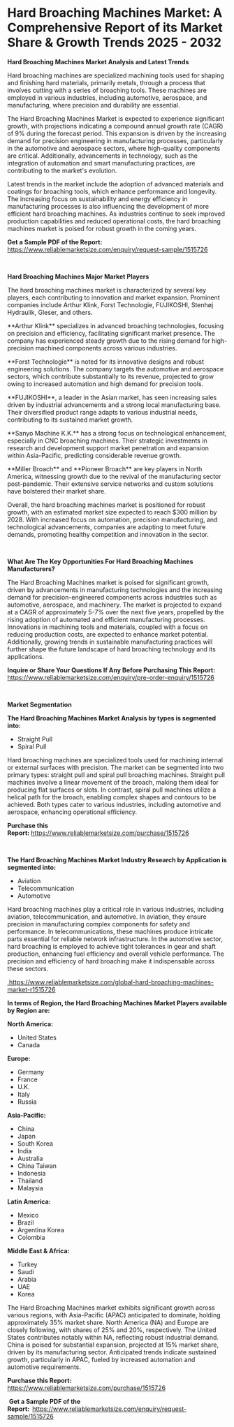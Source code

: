 <p><h1>Hard Broaching Machines Market: A Comprehensive Report of its Market Share & Growth Trends 2025 - 2032</h1></p><p><strong>Hard Broaching Machines Market Analysis and Latest Trends</strong></p>
<p><p>Hard broaching machines are specialized machining tools used for shaping and finishing hard materials, primarily metals, through a process that involves cutting with a series of broaching tools. These machines are employed in various industries, including automotive, aerospace, and manufacturing, where precision and durability are essential.</p><p>The Hard Broaching Machines Market is expected to experience significant growth, with projections indicating a compound annual growth rate (CAGR) of 9% during the forecast period. This expansion is driven by the increasing demand for precision engineering in manufacturing processes, particularly in the automotive and aerospace sectors, where high-quality components are critical. Additionally, advancements in technology, such as the integration of automation and smart manufacturing practices, are contributing to the market's evolution.</p><p>Latest trends in the market include the adoption of advanced materials and coatings for broaching tools, which enhance performance and longevity. The increasing focus on sustainability and energy efficiency in manufacturing processes is also influencing the development of more efficient hard broaching machines. As industries continue to seek improved production capabilities and reduced operational costs, the hard broaching machines market is poised for robust growth in the coming years.</p></p>
<p><strong>Get a Sample PDF of the Report:&nbsp;</strong> <a href="https://www.reliablemarketsize.com/enquiry/request-sample/1515726?utm_campaign=3555&utm_medium=2&utm_source=Github&utm_content=ia&utm_term=12042025&utm_id=hard-broaching-machines">https://www.reliablemarketsize.com/enquiry/request-sample/1515726</a></p>
<p>&nbsp;</p>
<p><strong>Hard Broaching Machines Major Market Players</strong></p>
<p><p>The hard broaching machines market is characterized by several key players, each contributing to innovation and market expansion. Prominent companies include Arthur Klink, Forst Technologie, FUJIKOSHI, Stenhøj Hydraulik, Gleser, and others. </p><p>**Arthur Klink** specializes in advanced broaching technologies, focusing on precision and efficiency, facilitating significant market presence. The company has experienced steady growth due to the rising demand for high-precision machined components across various industries.</p><p>**Forst Technologie** is noted for its innovative designs and robust engineering solutions. The company targets the automotive and aerospace sectors, which contribute substantially to its revenue, projected to grow owing to increased automation and high demand for precision tools.</p><p>**FUJIKOSHI**, a leader in the Asian market, has seen increasing sales driven by industrial advancements and a strong local manufacturing base. Their diversified product range adapts to various industrial needs, contributing to its sustained market growth.</p><p>**Sanyo Machine K.K.** has a strong focus on technological enhancement, especially in CNC broaching machines. Their strategic investments in research and development support market penetration and expansion within Asia-Pacific, predicting considerable revenue growth.</p><p>**Miller Broach** and **Pioneer Broach** are key players in North America, witnessing growth due to the revival of the manufacturing sector post-pandemic. Their extensive service networks and custom solutions have bolstered their market share.</p><p>Overall, the hard broaching machines market is positioned for robust growth, with an estimated market size expected to reach $300 million by 2028. With increased focus on automation, precision manufacturing, and technological advancements, companies are adapting to meet future demands, promoting healthy competition and innovation in the sector.</p></p>
<p>&nbsp;</p>
<p><strong>What Are The Key Opportunities For Hard Broaching Machines Manufacturers?</strong></p>
<p><p>The Hard Broaching Machines market is poised for significant growth, driven by advancements in manufacturing technologies and the increasing demand for precision-engineered components across industries such as automotive, aerospace, and machinery. The market is projected to expand at a CAGR of approximately 5-7% over the next five years, propelled by the rising adoption of automated and efficient manufacturing processes. Innovations in machining tools and materials, coupled with a focus on reducing production costs, are expected to enhance market potential. Additionally, growing trends in sustainable manufacturing practices will further shape the future landscape of hard broaching technology and its applications.</p></p>
<p><strong>Inquire or Share Your Questions If Any Before Purchasing This Report:</strong> <a href="https://www.reliablemarketsize.com/enquiry/pre-order-enquiry/1515726?utm_campaign=3555&utm_medium=2&utm_source=Github&utm_content=ia&utm_term=12042025&utm_id=hard-broaching-machines">https://www.reliablemarketsize.com/enquiry/pre-order-enquiry/1515726</a></p>
<p>&nbsp;</p>
<p><strong>Market Segmentation</strong></p>
<p><strong>The Hard Broaching Machines Market Analysis by types is segmented into:</strong></p>
<p><ul><li>Straight Pull</li><li>Spiral Pull</li></ul></p>
<p><p>Hard broaching machines are specialized tools used for machining internal or external surfaces with precision. The market can be segmented into two primary types: straight pull and spiral pull broaching machines. Straight pull machines involve a linear movement of the broach, making them ideal for producing flat surfaces or slots. In contrast, spiral pull machines utilize a helical path for the broach, enabling complex shapes and contours to be achieved. Both types cater to various industries, including automotive and aerospace, enhancing operational efficiency.</p></p>
<p><strong>Purchase this Report:&nbsp;</strong><a href="https://www.reliablemarketsize.com/purchase/1515726?utm_campaign=3555&utm_medium=2&utm_source=Github&utm_content=ia&utm_term=12042025&utm_id=hard-broaching-machines">https://www.reliablemarketsize.com/purchase/1515726</a></p>
<p>&nbsp;</p>
<p><strong>The Hard Broaching Machines Market Industry Research by Application is segmented into:</strong></p>
<p><ul><li>Aviation</li><li>Telecommunication</li><li>Automotive</li></ul></p>
<p><p>Hard broaching machines play a critical role in various industries, including aviation, telecommunication, and automotive. In aviation, they ensure precision in manufacturing complex components for safety and performance. In telecommunications, these machines produce intricate parts essential for reliable network infrastructure. In the automotive sector, hard broaching is employed to achieve tight tolerances in gear and shaft production, enhancing fuel efficiency and overall vehicle performance. The precision and efficiency of hard broaching make it indispensable across these sectors.</p></p>
<p><a href="https://www.reliablemarketsize.com/global-hard-broaching-machines-market-r1515726?utm_campaign=3555&utm_medium=2&utm_source=Github&utm_content=ia&utm_term=12042025&utm_id=hard-broaching-machines">&nbsp;https://www.reliablemarketsize.com/global-hard-broaching-machines-market-r1515726</a></p>
<p><strong>In terms of Region, the Hard Broaching Machines Market Players available by Region are:</strong></p>
<p>
    <p> <strong> North America: </strong>
        <ul>
            <li>United States</li>
            <li>Canada</li>
        </ul>
        </p> 
    <p> <strong> Europe: </strong>
        <ul>
            <li>Germany</li>
            <li>France</li>
            <li>U.K.</li>
            <li>Italy</li>
            <li>Russia</li>
        </ul>
        </p> 
    <p> <strong> Asia-Pacific: </strong>
        <ul>
            <li>China</li>
            <li>Japan</li>
            <li>South Korea</li>
            <li>India</li>
            <li>Australia</li>
            <li>China Taiwan</li>
            <li>Indonesia</li>
            <li>Thailand</li>
            <li>Malaysia</li>
        </ul>
        </p> 
    <p> <strong> Latin America: </strong>
        <ul>
            <li>Mexico</li>
            <li>Brazil</li>
            <li>Argentina Korea</li>
            <li>Colombia</li>
        </ul>
        </p> 
    <p> <strong> Middle East & Africa: </strong>
        <ul>
            <li>Turkey</li>
            <li>Saudi</li>
            <li>Arabia</li>
            <li>UAE</li>
            <li>Korea</li>
        </ul>
    </p>
    </p>
<p><p>The Hard Broaching Machines market exhibits significant growth across various regions, with Asia-Pacific (APAC) anticipated to dominate, holding approximately 35% market share. North America (NA) and Europe are closely following, with shares of 25% and 20%, respectively. The United States contributes notably within NA, reflecting robust industrial demand. China is poised for substantial expansion, projected at 15% market share, driven by its manufacturing sector. Anticipated trends indicate sustained growth, particularly in APAC, fueled by increased automation and automotive requirements.</p></p>
<p><strong>Purchase this Report: </strong><a href="https://www.reliablemarketsize.com/purchase/1515726?utm_campaign=3555&utm_medium=2&utm_source=Github&utm_content=ia&utm_term=12042025&utm_id=hard-broaching-machines">https://www.reliablemarketsize.com/purchase/1515726</a></p>
<p>&nbsp;<strong>Get a Sample PDF of the Report:&nbsp;&nbsp;</strong><a href="https://www.reliablemarketsize.com/enquiry/request-sample/1515726?utm_campaign=3555&utm_medium=2&utm_source=Github&utm_content=ia&utm_term=12042025&utm_id=hard-broaching-machines">https://www.reliablemarketsize.com/enquiry/request-sample/1515726</a></p>
<p><strong></strong></p>
<p><p></p><p></p><p></p></p>